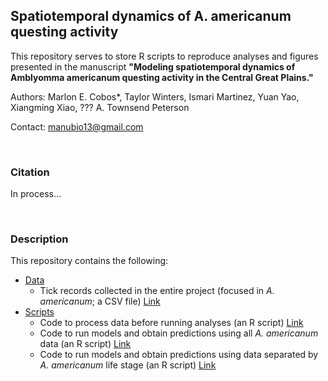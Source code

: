 ## Spatiotemporal dynamics of A. americanum questing activity

This repository serves to store R scripts to reproduce analyses and figures presented in the manuscript **"Modeling spatiotemporal dynamics of Amblyomma americanum questing activity in the Central Great Plains."**

Authors: Marlon E. Cobos*, Taylor Winters, Ismari Martinez, Yuan Yao, Xiangming Xiao, ???  A. Townsend Peterson

Contact: manubio13@gmail.com

<br>

### Citation

In process...

<br>

### Description

This repository contains the following:

- <a href="https://github.com/marlonecobos/Tick_KSOK/tree/main/A_americanum_ENM/Data" target="_blank">Data</a>  
  - Tick records collected in the entire project (focused in *A. americanum*; a CSV file) <a href="https://github.com/marlonecobos/Tick_KSOK/blob/main/A_americanum_ENM/Data/KS_OK_tickdata_Aa.csv" target="_blank">Link</a> 
- <a href="https://github.com/marlonecobos/Tick_KSOK/tree/main/A_americanum_ENM/Scripts" target="_blank">Scripts</a> 
  - Code to process data before running analyses (an R script) <a href="https://github.com/marlonecobos/Tick_KSOK/blob/main/A_americanum_ENM/Scripts/Data_preparation_Aa.R" target="_blank">Link</a>
  - Code to run models and obtain predictions using all *A. americanum* data (an R script) <a href="https://github.com/marlonecobos/Tick_KSOK/blob/main/A_americanum_ENM/Scripts/Risk_modeling_Aa.R" target="_blank">Link</a>
  - Code to run models and obtain predictions using data separated by *A. americanum* life stage (an R script) <a href="https://github.com/marlonecobos/Tick_KSOK/blob/main/A_americanum_ENM/Scripts/Risk_modeling_Aa_life_stages.R" target="_blank">Link</a>

